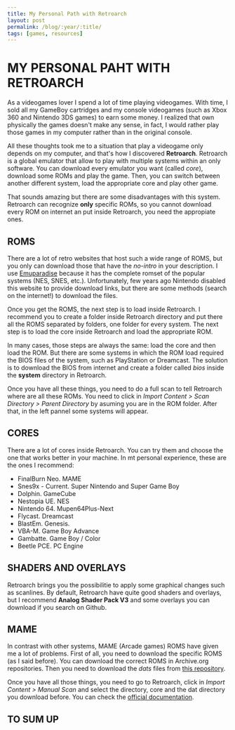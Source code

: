 ```yaml
---
title: My Personal Path with Retroarch
layout: post
permalink: /blog/:year/:title/
tags: [games, resources]
---
```


# MY PERSONAL PAHT WITH RETROARCH

As a videogames lover I spend a lot of time playing videogames. With time, I sold all my GameBoy cartridges and my console videogames (such as Xbox 360 and Nintendo 3DS games) to earn some money. I realized that own physically the games doesn't make any sense, in fact, I would rather play those games in my computer rather than in the original console.

All these thoughts took me to a situation that play a videogame only depends on my computer, and that's how I discovered **Retroarch**. Retroarch is a global emulator that allow to play with multiple systems within an only software. You can download every emulator you want (called _core_), download some ROMs and play the game. Then, you can switch between another different system, load the appropriate core and play other game.

That sounds amazing but there are some disadvantages with this system. Retroarch can recognize **only** specific ROMs, so you cannot download every ROM on internet an put inside Retroarch, you need the appropiate ones.

## ROMS

There are a lot of retro websites that host such a wide range of ROMS, but you only can download those that have the _no-intro_ in your description. I use [Emuparadise](https://www.emuparadise.me/) because it has the complete romset of the popular systems (NES, SNES, etc.). Unfortunately, few years ago Nintendo disabled this website to provide download links, but there are some methods (search on the internet!) to download the files.

Once you get the ROMS, the next step is to load inside Retroarch. I recommend you to create a folder inside Retroarch directory and put there all the ROMS separated by folders, one folder for every system. The next step is to load the core inside Retroarch and load the appropriate ROM.

In many cases, those steps are always the same: load the core and then load the ROM. But there are some systems in which the ROM load required the BIOS files of the system, such as PlayStation or Dreamcast. The solution is to download the BIOS from internet and create a folder called _bios_ inside the **system** directory in Retroarch.

Once you have all these things, you need to do a full scan to tell Retroarch where are all these ROMs. You need to click in _Import Content > Scan Directory > Parent Directory_ by asuming you are in the ROM folder. After that, in the left pannel some systems will appear.

## CORES

There are a lot of cores inside Retroarch. You can try them and choose the one that works better in your machine. In mt personal experience, these are the ones I recommend:

- FinalBurn Neo. MAME
- Snes9x - Current. Super Nintendo and Super Game Boy
- Dolphin. GameCube
- Nestopia UE. NES
- Nintendo 64. Mupen64Plus-Next
- Flycast. Dreamcast
- BlastEm. Genesis.
- VBA-M. Game Boy Advance
- Gambatte. Game Boy / Color
- Beetle PCE. PC Engine

## SHADERS AND OVERLAYS

Retroarch brings you the possibilitie to apply some graphical changes such as scanlines. By default, Retroarch have quite good shaders and overlays, but I recommend **Analog Shader Pack V3** and some overlays you can download if you search on Github.

## MAME

In contrast with other systems, MAME (Arcade games) ROMS have given me a lot of problems. First of all, you need to download the specific ROMS (as I said before). You can download the correct ROMS in Archive.org repositories. Then you need to download the _dats_ files from [this repository](https://github.com/libretro/FBNeo/tree/master/dats/).

Once you have all those things, you need to go to Retroarch, click in _Import Content > Manual Scan_ and select the directory, core and the dat directory you download before. You can check the [official documentation](https://docs.libretro.com/library/fbneo/).

## TO SUM UP
